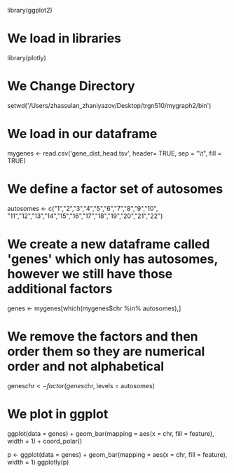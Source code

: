 library(ggplot2) 
# We load in libraries
library(plotly)
# We Change Directory
setwd('/Users/zhassulan_zhaniyazov/Desktop/trgn510/mygraph2/bin') 
# We load in our dataframe
mygenes <- read.csv('gene_dist_head.tsv', header= TRUE, sep = "\t", fill = TRUE) 
# We define a factor set of autosomes

autosomes <- c("1","2","3","4","5","6","7","8","9","10",
             "11","12","13","14","15","16","17","18","19","20","21","22")  

# We create a new dataframe called 'genes' which only has autosomes, however we still have those additional factors

genes <- mygenes[which(mygenes$chr %in% autosomes),] 

# We remove the factors and then order them so they are numerical order and not alphabetical

genes$chr <- factor(genes$chr, levels = autosomes) 

# We plot in ggplot 
ggplot(data = genes) +
 geom_bar(mapping = aes(x = chr, fill = feature), width = 1) +
 coord_polar()
  
p <- ggplot(data = genes) + 
 geom_bar(mapping = aes(x = chr, fill = feature), width = 1) 
 ggplotly(p) 


